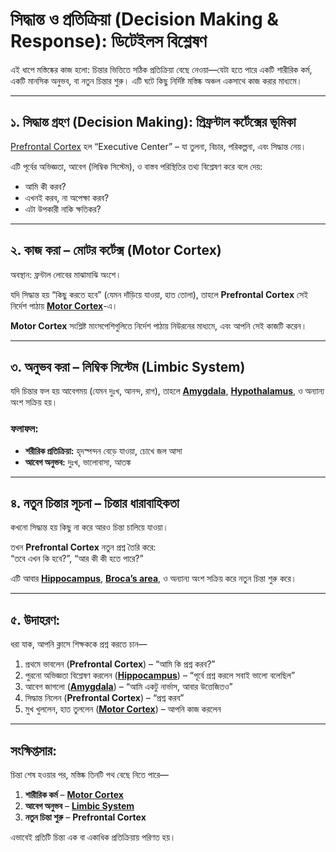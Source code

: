 # সিদ্ধান্ত ও প্রতিক্রিয়া (Decision Making & Response): ডিটেইলস বিশ্লেষণ

এই ধাপে মস্তিষ্কের কাজ হলো: চিন্তার ভিত্তিতে সঠিক প্রতিক্রিয়া বেছে নেওয়া—যেটা হতে পারে একটি শারীরিক কর্ম, একটি মানসিক অনুভব, বা নতুন চিন্তার শুরু। এটি ঘটে কিছু নির্দিষ্ট মস্তিষ্ক অঞ্চল একসাথে কাজ করার মাধ্যমে।

---

## ১. সিদ্ধান্ত গ্রহণ (Decision Making): প্রিফ্রন্টাল কর্টেক্সের ভূমিকা

[Prefrontal Cortex](https://en.wikipedia.org/wiki/Prefrontal_cortex) হল “Executive Center” – যা তুলনা, বিচার, পরিকল্পনা, এবং সিদ্ধান্ত নেয়।

এটি পূর্বের অভিজ্ঞতা, আবেগ (লিম্বিক সিস্টেম), ও বাস্তব পরিস্থিতির তথ্য বিশ্লেষণ করে বলে দেয়:

- আমি কী করব?
- এখনই করব, না অপেক্ষা করব?
- এটা উপকারী নাকি ক্ষতিকর?

---

## ২. কাজ করা – মোটর কর্টেক্স (Motor Cortex)

অবস্থান: ফ্রন্টাল লোবের মাঝামাঝি অংশে।

যদি সিদ্ধান্ত হয় “কিছু করতে হবে” (যেমন দাঁড়িয়ে যাওয়া, হাত তোলা), তাহলে **Prefrontal Cortex** সেই নির্দেশ পাঠায় **[Motor Cortex](https://en.wikipedia.org/wiki/Motor_cortex)**-এ।

**Motor Cortex** সংশ্লিষ্ট মাংসপেশিগুলিতে নির্দেশ পাঠায় নিউরনের মাধ্যমে, এবং আপনি সেই কাজটি করেন।

---

## ৩. অনুভব করা – লিম্বিক সিস্টেম (Limbic System)

যদি চিন্তার ফল হয় আবেগময় (যেমন দুঃখ, আনন্দ, রাগ), তাহলে **[Amygdala](https://en.wikipedia.org/wiki/Amygdala)**, **[Hypothalamus](https://en.wikipedia.org/wiki/Hypothalamus)**, ও অন্যান্য অংশ সক্রিয় হয়।

### ফলাফল:

- **শরীরিক প্রতিক্রিয়া:** হৃদস্পন্দন বেড়ে যাওয়া, চোখে জল আসা  
- **আবেগ অনুভব:** দুঃখ, ভালোবাসা, আতঙ্ক

---

## ৪. নতুন চিন্তার সূচনা – চিন্তার ধারাবাহিকতা

কখনো সিদ্ধান্ত হয় কিছু না করে আরও চিন্তা চালিয়ে যাওয়া।

তখন **Prefrontal Cortex** নতুন প্রশ্ন তৈরি করে:  
“তবে এখন কি হবে?”, “আর কী কী হতে পারে?”

এটি আবার **[Hippocampus](https://en.wikipedia.org/wiki/Hippocampus)**, **[Broca’s area](https://en.wikipedia.org/wiki/Broca%27s_area)**, ও অন্যান্য অংশ সক্রিয় করে নতুন চিন্তা শুরু করে।

---

## ৫. উদাহরণ:

ধরা যাক, আপনি ক্লাসে শিক্ষককে প্রশ্ন করতে চান—

1. প্রথমে ভাবলেন (**Prefrontal Cortex**) – “আমি কি প্রশ্ন করব?”  
2. পুরনো অভিজ্ঞতা বিশ্লেষণ করলেন (**[Hippocampus](https://en.wikipedia.org/wiki/Hippocampus)**) – “পূর্বে প্রশ্ন করলে সবাই ভালো বলেছিল”  
3. আবেগ জাগলো (**[Amygdala](https://en.wikipedia.org/wiki/Amygdala)**) – “আমি একটু নার্ভাস, আবার উত্তেজিতও”  
4. সিদ্ধান্ত নিলেন (**Prefrontal Cortex**) – “প্রশ্ন করব”  
5. মুখ খুললেন, হাত তুললেন (**[Motor Cortex](https://en.wikipedia.org/wiki/Motor_cortex)**) – আপনি কাজ করলেন

---

## সংক্ষিপ্তসার:

চিন্তা শেষ হওয়ার পর, মস্তিষ্ক তিনটি পথ বেছে নিতে পারে—

1. **শারীরিক কর্ম** – **[Motor Cortex](https://en.wikipedia.org/wiki/Motor_cortex)**  
2. **আবেগ অনুভব** – **[Limbic System](https://en.wikipedia.org/wiki/Limbic_system)**  
3. **নতুন চিন্তা শুরু** – **Prefrontal Cortex**

এভাবেই প্রতিটি চিন্তা এক বা একাধিক প্রতিক্রিয়ায় পরিণত হয়।